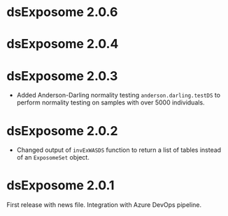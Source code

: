 # dsExposome 2.0.6

# dsExposome 2.0.4

# dsExposome 2.0.3

+ Added Anderson-Darling normality testing `anderson.darling.testDS` to perform normality testing on samples with over 5000 individuals.

# dsExposome 2.0.2

+ Changed output of `invExWASDS` function to return a list of tables instead of an `ExposomeSet` object.

# dsExposome 2.0.1


First release with news file. Integration with Azure DevOps pipeline.
